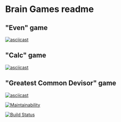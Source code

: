 # Brain Games readme

## "Even" game
[![asciicast](https://asciinema.org/a/OY9JtvoMmajV6GaoLN7WJk1Or.svg)](https://asciinema.org/a/OY9JtvoMmajV6GaoLN7WJk1Or)

## "Calc" game
[![asciicast](https://asciinema.org/a/6njnDT94AFqnqpI7NQnsNWhLF.svg)](https://asciinema.org/a/6njnDT94AFqnqpI7NQnsNWhLF)

## "Greatest Common Devisor" game
[![asciicast](https://asciinema.org/a/KAAOhKMrrAIYKT9B5QypigFxb.svg)](https://asciinema.org/a/KAAOhKMrrAIYKT9B5QypigFxb)

[![Maintainability](https://api.codeclimate.com/v1/badges/84c3686447fd92abbccd/maintainability)](https://codeclimate.com/github/lastpatrol/project-lvl1-s462/maintainability)

[![Build Status](https://travis-ci.org/lastpatrol/project-lvl1-s462.svg?branch=master)](https://travis-ci.org/lastpatrol/project-lvl1-s462)